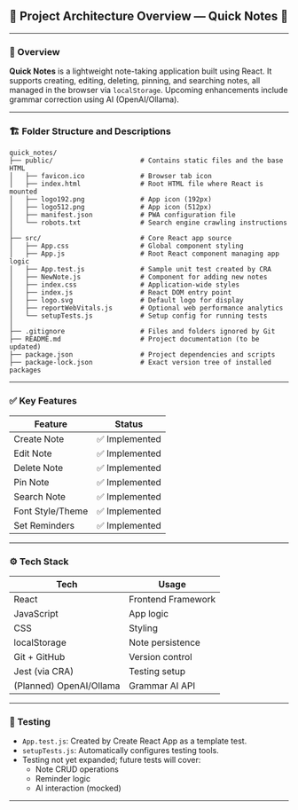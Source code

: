 

## 📁 Project Architecture Overview — Quick Notes 📝
---

### 🧾 Overview

**Quick Notes** is a lightweight note-taking application built using React. It supports creating, editing, deleting, pinning, and searching notes, all managed in the browser via `localStorage`. Upcoming enhancements include grammar correction using AI (OpenAI/Ollama).

---

### 🏗️ Folder Structure and Descriptions

```plaintext
quick_notes/
├── public/                      # Contains static files and the base HTML
│   ├── favicon.ico              # Browser tab icon
│   ├── index.html               # Root HTML file where React is mounted
│   ├── logo192.png              # App icon (192px)
│   ├── logo512.png              # App icon (512px)
│   ├── manifest.json            # PWA configuration file
│   └── robots.txt               # Search engine crawling instructions
│
├── src/                         # Core React app source
│   ├── App.css                  # Global component styling
│   ├── App.js                   # Root React component managing app logic
│   ├── App.test.js              # Sample unit test created by CRA
│   ├── NewNote.js               # Component for adding new notes
│   ├── index.css                # Application-wide styles
│   ├── index.js                 # React DOM entry point
│   ├── logo.svg                 # Default logo for display
│   ├── reportWebVitals.js       # Optional web performance analytics
│   └── setupTests.js            # Setup config for running tests
│
├── .gitignore                   # Files and folders ignored by Git
├── README.md                    # Project documentation (to be updated)
├── package.json                 # Project dependencies and scripts
├── package-lock.json            # Exact version tree of installed packages
```

---

### ✅ Key Features

| Feature                 | Status       |
|------------------------|----------------|
| Create Note            | ✅ Implemented |
| Edit Note              | ✅ Implemented |
| Delete Note            | ✅ Implemented |
| Pin Note               | ✅ Implemented |
| Search Note            | ✅ Implemented |
| Font Style/Theme       | ✅ Implemented |
| Set Reminders          | ✅ Implemented |


---

### ⚙️ Tech Stack

| Tech | Usage |
|------|-------|
| React | Frontend Framework |
| JavaScript | App logic |
| CSS | Styling |
| localStorage | Note persistence |
| Git + GitHub | Version control |
| Jest (via CRA) | Testing setup |
| (Planned) OpenAI/Ollama | Grammar AI API |

---

### 🧪 Testing

- `App.test.js`: Created by Create React App as a template test.
- `setupTests.js`: Automatically configures testing tools.
- Testing not yet expanded; future tests will cover:
  - Note CRUD operations
  - Reminder logic
  - AI interaction (mocked)

---

